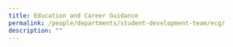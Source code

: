 ```yaml
---
title: Education and Career Guidance
permalink: /people/departments/student-development-team/ecg/
description: ""
---
```

